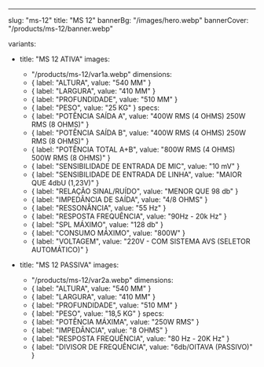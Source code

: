---
slug: "ms-12"
title: "MS 12"
bannerBg: "/images/hero.webp"
bannerCover: "/products/ms-12/banner.webp"

variants:
  - title: "MS 12 ATIVA"
    images:
      - "/products/ms-12/var1a.webp"
    dimensions:
      - { label: "ALTURA", value: "540 MM" }
      - { label: "LARGURA", value: "410 MM" }
      - { label: "PROFUNDIDADE", value: "510 MM" }
      - { label: "PESO", value: "25 KG" }
    specs:
      - { label: "POTÊNCIA SAÍDA A", value: "400W RMS (4 OHMS) 250W RMS (8 OHMS)" }
      - { label: "POTÊNCIA SAÍDA B", value: "400W RMS (4 OHMS) 250W RMS (8 OHMS)" }
      - { label: "POTÊNCIA TOTAL A+B", value: "800W RMS (4 OHMS) 500W RMS (8 OHMS)" }
      - { label: "SENSIBILIDADE DE ENTRADA DE MIC", value: "10 mV" }
      - { label: "SENSIBILIDADE DE ENTRADA DE LINHA", value: "MAIOR QUE 4dbU (1,23V)" }
      - { label: "RELAÇÃO SINAL/RUÍDO", value: "MENOR QUE 98 db" }
      - { label: "IMPEDÂNCIA DE SAÍDA", value: "4/8 OHMS" }
      - { label: "RESSONÂNCIA", value: "55 Hz" }
      - { label: "RESPOSTA FREQUÊNCIA", value: "90Hz - 20k Hz" }
      - { label: "SPL MÁXIMO", value: "128 db" }
      - { label: "CONSUMO MÁXIMO", value: "800W" }
      - { label: "VOLTAGEM", value: "220V - COM SISTEMA AVS (SELETOR AUTOMÁTICO)" }

  - title: "MS 12 PASSIVA"
    images:
      - "/products/ms-12/var2a.webp"
    dimensions:
      - { label: "ALTURA", value: "540 MM" }
      - { label: "LARGURA", value: "410 MM" }
      - { label: "PROFUNDIDADE", value: "510 MM" }
      - { label: "PESO", value: "18,5 KG" }
    specs:
      - { label: "POTÊNCIA MÁXIMA", value: "250W RMS" }
      - { label: "IMPEDÂNCIA", value: "8 OHMS" }
      - { label: "RESPOSTA FREQUÊNCIA", value: "80 Hz - 20K Hz" }
      - { label: "DIVISOR DE FREQUÊNCIA", value: "6db/OITAVA (PASSIVO)" }



